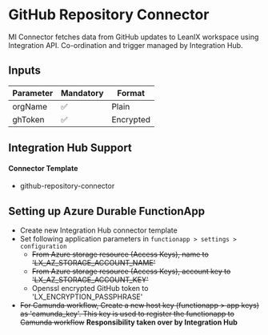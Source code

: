# GitHub Repository Connector

MI Connector fetches data from GitHub updates to LeanIX workspace using Integration API. Co-ordination and trigger managed by
Integration Hub.

## Inputs

Parameter | Mandatory | Format |
--- | --- | --- | 
orgName | ✅ | Plain
ghToken | ✅ | Encrypted

## Integration Hub Support
#### Connector Template 
- github-repository-connector 


## Setting up Azure Durable FunctionApp

- Create new Integration Hub connector template
- Set following application parameters in `functionapp > settings > configuration`
    - ~~From Azure storage resource (Access Keys), name to 'LX_AZ_STORAGE_ACCOUNT_NAME'~~
    - ~~From Azure storage resource (Access Keys), account key to 'LX_AZ_STORAGE_ACCOUNT_KEY'~~
    - Openssl encrypted GitHub token to 'LX_ENCRYPTION_PASSPHRASE'
- ~~For Camunda workflow, Create a new host key (functionapp > app keys) as 'camunda_key'. This key is used to register the
  functionapp to Camunda workflow~~ **Responsibility taken over by Integration Hub**
